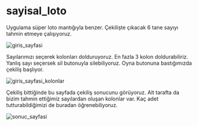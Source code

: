 # sayisal_loto


Uygulama süper loto mantığıyla benzer. Çekilişte çıkacak 6 tane sayıyı tahmin etmeye çalışıyoruz.


![giris_sayfasi](https://user-images.githubusercontent.com/97845368/210470666-e11a74e5-8bf0-42a4-8b1a-8aff489aeac1.png)




Sayılarımızı seçerek kolonları dolduruyoruz. En fazla 3 kolon doldurabiliriz. Yanlış sayı seçersek sil butonuyla silebiliyoruz. Oyna butonuna bastığımızda çekiliş başlıyor.


![giris_sayfasi_kolonlar](https://user-images.githubusercontent.com/97845368/210470679-bd8d81c1-0db9-4dba-8f46-388bdd7917fa.png)



Çekiliş bittiğinde bu sayfada çekiliş sonucunu görüyoruz. Alt tarafta da bizim tahmin ettiğimiz sayılardan oluşan kolonlar var. Kaç adet tutturabildiğimizi de buradan öğrenebiliyoruz.


![sonuc_sayfasi](https://user-images.githubusercontent.com/97845368/210470918-e8881bae-92f5-4019-ae8f-120c0683d1dc.png)
